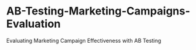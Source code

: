 # AB-Testing-Marketing-Campaigns-Evaluation
Evaluating Marketing Campaign Effectiveness with AB Testing
